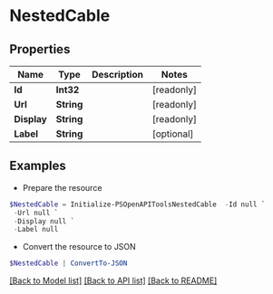# NestedCable
## Properties

Name | Type | Description | Notes
------------ | ------------- | ------------- | -------------
**Id** | **Int32** |  | [readonly] 
**Url** | **String** |  | [readonly] 
**Display** | **String** |  | [readonly] 
**Label** | **String** |  | [optional] 

## Examples

- Prepare the resource
```powershell
$NestedCable = Initialize-PSOpenAPIToolsNestedCable  -Id null `
 -Url null `
 -Display null `
 -Label null
```

- Convert the resource to JSON
```powershell
$NestedCable | ConvertTo-JSON
```

[[Back to Model list]](../README.md#documentation-for-models) [[Back to API list]](../README.md#documentation-for-api-endpoints) [[Back to README]](../README.md)

